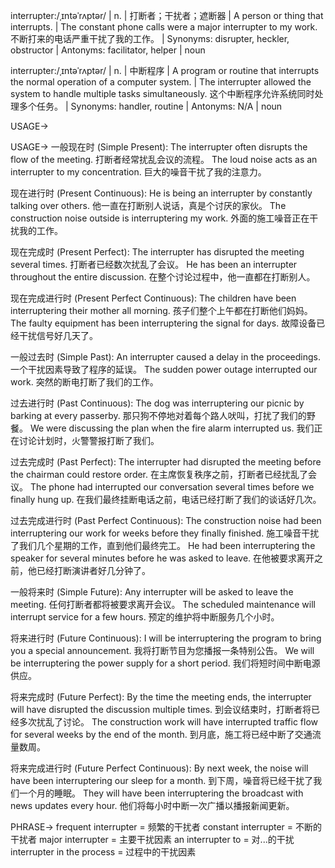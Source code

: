 interrupter:/ˌɪntəˈrʌptər/ | n. | 打断者；干扰者；遮断器 |  A person or thing that interrupts.  | The constant phone calls were a major interrupter to my work.  不断打来的电话严重干扰了我的工作。 | Synonyms:  disrupter, heckler, obstructor | Antonyms:  facilitator, helper | noun

interrupter:/ˌɪntəˈrʌptər/ | n. | 中断程序 | A program or routine that interrupts the normal operation of a computer system. | The interrupter allowed the system to handle multiple tasks simultaneously. 这个中断程序允许系统同时处理多个任务。 | Synonyms: handler, routine | Antonyms: N/A | noun


USAGE->

USAGE->
一般现在时 (Simple Present):
The interrupter often disrupts the flow of the meeting.  打断者经常扰乱会议的流程。
The loud noise acts as an interrupter to my concentration.  巨大的噪音干扰了我的注意力。


现在进行时 (Present Continuous):
He is being an interrupter by constantly talking over others. 他一直在打断别人说话，真是个讨厌的家伙。
The construction noise outside is interruptering my work. 外面的施工噪音正在干扰我的工作。


现在完成时 (Present Perfect):
The interrupter has disrupted the meeting several times. 打断者已经数次扰乱了会议。
He has been an interrupter throughout the entire discussion.  在整个讨论过程中，他一直都在打断别人。


现在完成进行时 (Present Perfect Continuous):
The children have been interruptering their mother all morning.  孩子们整个上午都在打断他们妈妈。
The faulty equipment has been interruptering the signal for days. 故障设备已经干扰信号好几天了。



一般过去时 (Simple Past):
An interrupter caused a delay in the proceedings.  一个干扰因素导致了程序的延误。
The sudden power outage interrupted our work. 突然的断电打断了我们的工作。


过去进行时 (Past Continuous):
The dog was interruptering our picnic by barking at every passerby.  那只狗不停地对着每个路人吠叫，打扰了我们的野餐。
We were discussing the plan when the fire alarm interrupted us. 我们正在讨论计划时，火警警报打断了我们。



过去完成时 (Past Perfect):
The interrupter had disrupted the meeting before the chairman could restore order.  在主席恢复秩序之前，打断者已经扰乱了会议。
The phone had interrupted our conversation several times before we finally hung up. 在我们最终挂断电话之前，电话已经打断了我们的谈话好几次。



过去完成进行时 (Past Perfect Continuous):
The construction noise had been interruptering our work for weeks before they finally finished.  施工噪音干扰了我们几个星期的工作，直到他们最终完工。
He had been interruptering the speaker for several minutes before he was asked to leave.  在他被要求离开之前，他已经打断演讲者好几分钟了。


一般将来时 (Simple Future):
Any interrupter will be asked to leave the meeting. 任何打断者都将被要求离开会议。
The scheduled maintenance will interrupt service for a few hours.  预定的维护将中断服务几个小时。


将来进行时 (Future Continuous):
I will be interruptering the program to bring you a special announcement.  我将打断节目为您播报一条特别公告。
We will be interruptering the power supply for a short period. 我们将短时间中断电源供应。


将来完成时 (Future Perfect):
By the time the meeting ends, the interrupter will have disrupted the discussion multiple times.  到会议结束时，打断者将已经多次扰乱了讨论。
The construction work will have interrupted traffic flow for several weeks by the end of the month. 到月底，施工将已经中断了交通流量数周。


将来完成进行时 (Future Perfect Continuous):
By next week, the noise will have been interruptering our sleep for a month.  到下周，噪音将已经干扰了我们一个月的睡眠。
They will have been interruptering the broadcast with news updates every hour. 他们将每小时中断一次广播以播报新闻更新。



PHRASE->
frequent interrupter = 频繁的干扰者
constant interrupter = 不断的干扰者
major interrupter = 主要干扰因素
an interrupter to = 对...的干扰
interrupter in the process = 过程中的干扰因素
